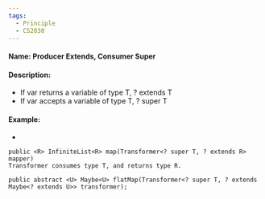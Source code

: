 ```yaml
---
tags:
  - Principle
  - CS2030
---
```

#### Name: Producer Extends, Consumer Super

#### Description:
- If var returns a variable of type T, ? extends T
- If var accepts a variable of type T, ? super T


#### Example:
- ```
```
public <R> InfiniteList<R> map(Transformer<? super T, ? extends R> mapper)
Transformer consumes type T, and returns type R.

public abstract <U> Maybe<U> flatMap(Transformer<? super T, ? extends Maybe<? extends U>> transformer);
```